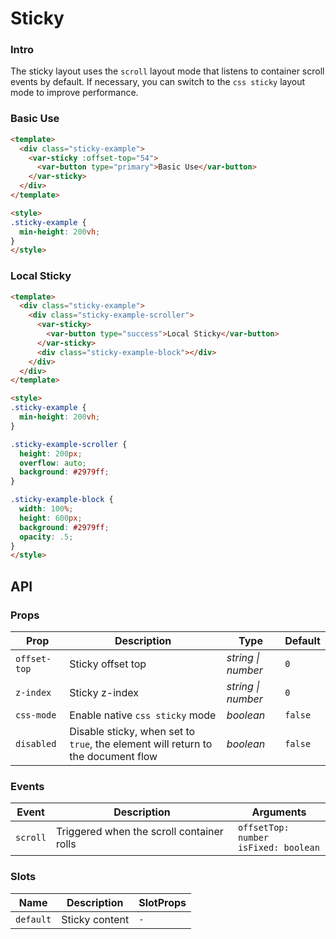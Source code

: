 # Sticky

### Intro

The sticky layout uses the `scroll` layout mode that listens to container scroll events by default. 
If necessary, you can switch to the `css sticky` layout mode to improve performance.

### Basic Use

```html
<template>
  <div class="sticky-example">
    <var-sticky :offset-top="54">
      <var-button type="primary">Basic Use</var-button>
    </var-sticky>
  </div>
</template>

<style>
.sticky-example {
  min-height: 200vh;
}
</style>
```

### Local Sticky

```html
<template>
  <div class="sticky-example">
    <div class="sticky-example-scroller">
      <var-sticky>
        <var-button type="success">Local Sticky</var-button>
      </var-sticky>
      <div class="sticky-example-block"></div>
    </div>
  </div>
</template>

<style>
.sticky-example {
  min-height: 200vh;
}

.sticky-example-scroller {
  height: 200px;
  overflow: auto;
  background: #2979ff;
}

.sticky-example-block {
  width: 100%;
  height: 600px;
  background: #2979ff;
  opacity: .5;
}
</style>
```

## API

### Props

| Prop | Description | Type | Default | 
| --- | --- | --- | --- | 
| `offset-top` | Sticky offset top | _string \| number_ | `0` |
| `z-index` | Sticky z-index | _string \| number_ | `0` |
| `css-mode` | Enable native `css sticky` mode | _boolean_ | `false` |
| `disabled` | Disable sticky, when set to `true`, the element will return to the document flow | _boolean_ | `false` |

### Events

| Event | Description | Arguments |
| --- | --- | --- |
| `scroll` | Triggered when the scroll container rolls | `offsetTop: number` <br> `isFixed: boolean` |

### Slots

| Name | Description | SlotProps |
| --- | --- | --- |
| `default` | Sticky content | `-` |